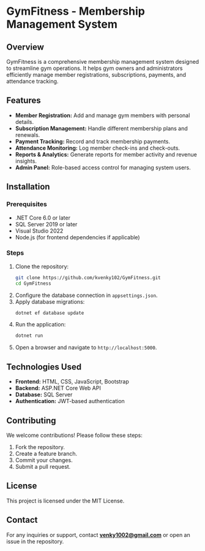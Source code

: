 # GymFitness - Membership Management System

## Overview
GymFitness is a comprehensive membership management system designed to streamline gym operations. It helps gym owners and administrators efficiently manage member registrations, subscriptions, payments, and attendance tracking.

## Features
- **Member Registration:** Add and manage gym members with personal details.
- **Subscription Management:** Handle different membership plans and renewals.
- **Payment Tracking:** Record and track membership payments.
- **Attendance Monitoring:** Log member check-ins and check-outs.
- **Reports & Analytics:** Generate reports for member activity and revenue insights.
- **Admin Panel:** Role-based access control for managing system users.

## Installation
### Prerequisites
- .NET Core 6.0 or later
- SQL Server 2019 or later
- Visual Studio 2022
- Node.js (for frontend dependencies if applicable)

### Steps
1. Clone the repository:
   ```sh
   git clone https://github.com/kvenky102/GymFitness.git
   cd GymFitness
   ```
2. Configure the database connection in `appsettings.json`.
3. Apply database migrations:
   ```sh
   dotnet ef database update
   ```
4. Run the application:
   ```sh
   dotnet run
   ```
5. Open a browser and navigate to `http://localhost:5000`.

## Technologies Used
- **Frontend:** HTML, CSS, JavaScript, Bootstrap
- **Backend:** ASP.NET Core Web API
- **Database:** SQL Server
- **Authentication:** JWT-based authentication

## Contributing
We welcome contributions! Please follow these steps:
1. Fork the repository.
2. Create a feature branch.
3. Commit your changes.
4. Submit a pull request.

## License
This project is licensed under the MIT License.

## Contact
For any inquiries or support, contact **venky1002@gmail.com** or open an issue in the repository.

